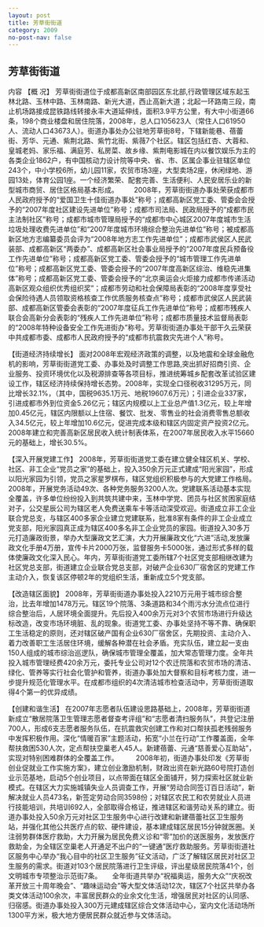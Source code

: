 ```yaml
---
layout: post
title: 芳草街街道
category: 2009
no-post-nav: false
---
```


##  芳草街街道

内容
【概  况】  芳草街街道位于成都高新区南部园区东北部,行政管理区域东起玉林北路、玉林中路、玉林南路、新光大道，西止高新大道；北起一环路南三段，南止机场路接成昆铁路线转接永丰大道延伸线，面积3.9平方公里，有大中小街道66条，198个商业楼盘和居住院落，2008年，总人口105623人（常住人口61950人、流动人口43673人）。街道办事处办公驻地芳草街8号，下辖新能巷、蓓蕾街、芳华、元通、紫荆北路、紫竹北街、紫薇7个社区。辖区包括红杏、大蓉和、皇城老妈、家乐福、满庭芳、私房菜、故乡缘、紫荆电影城在内以餐饮娱乐为主的各类企业1862户，有中国核动力设计院等中央、省、市、区属企事业驻辖区单位243个，中小学校6所，幼儿园11家，农贸市场3座，大型卖场2座，休闲绿地、游园13处，体育公园1座。一个经济繁荣、配套完善、生活便利、人民安居乐业的新型城市商贸、居住区格局基本形成。
　　2008年，芳草街街道办事处荣获成都市人民政府授予的“爱国卫生十佳街道办事处”称号；成都高新区党工委、管委会会授予的“2007年度社区建设先进单位”称号；成都市司法局、民政局授予的“成都市民主法制社区”称号；成都市城市管理局授予的“成都市中心城区2007年度城市生活垃圾处理收费先进单位”和“2007年度城市环境综合整治先进单位”称号；被成都高新区地方志编纂委员会评为“2008年地方志工作先进单位”；成都市武侯区人民武装部、成都高新区“两委办”、成都高新区社会事业局授予的“2007年度民兵预备役工作先进单位”称号；成都高新区党工委、管委会授予的“城市管理工作先进单位”称号；成都高新区党工委、管委会授予的“2007年度高新区综治、维稳先进集体”称号；成都高新区党工委、管委会授予的“北京奥运会火炬接力成都市传递活动高新区观众组织优秀组织奖”；成都市劳动和社会保障局表彰的“2008年度享受社会保险待遇人员领取资格核查工作优质服务核查点”称号；成都市武侯区人民武装部、成都高新区管委会表彰的“2007年度征兵工作先进单位”称号；成都市残疾人联合会高新分会表彰的“残疾人工作先进单位”称号；成都市质量技术监督局表彰的“2008年特种设备安全工作先进街办”称号。芳草街街道办事处干部干久云荣获中共成都市委、成都市人民政府授予的“成都市抗震救灾先进个人”称号。
 
【街道经济持续增长】  面对2008年宏观经济政策的调整，以及地震和全球金融危机的影响，芳草街街道党工委、办事处及时调整工作思路,突出抓好招商引资、企业服务、投资环境优化以及税源排查等各项目标，推进统筹城乡配套改革试验区建设工作，辖区经济持续保持增长态势。2008年，实现全口径税收31295万元，同比增长32.1%，（其中，国税9635.1万元、地税19607.6万元）；引进企业337家，引进成都市外到位资金5.26亿元；辖区内规模以上工业总产值1.3亿元，较上年增加0.45亿元，辖区内限额以上住宿、餐饮、批发、零售业的社会消费零售总额收入34.5亿元，较上年增加10.6亿元，促进完成本级和辖区内固定资产投资2亿元。2008年建立和完善高新区居民收入统计制表体系，在2007年居民收入水平15660元的基础上，增长30.5%。
 
【深入开展党建工作】  2008年，芳草街街道党工委在建立健全辖区机关、学校、社区、非工企业“党员之家”的基础上，投入350余万元正式建成“阳光家园”，形成以阳光家园为引领，党员之家星罗棋布，辖区党组织积极参与的大党建工作格局。2008年，开展党务活动49次、各种党务服务3200人次。党建联系活动基本实现全覆盖，许多单位纷纷投入到共筑共建中来，玉林中学党、团员与社区贫困家庭结对子，公交星辰公司为辖区老人免费送乘车卡等活动深受欢迎。街道成立非工企业联合党总支，与辖区400多家企业建立党建联系，批准8家有条件的非工企业成立党支部，阳光家园真正成为辖区400多名非工企业党员的家园。街道投入30多万元打造廉政街景，举办大型廉政文艺汇演，大力开展廉政文化“六进”活动,发放廉政文化手册4万册，宣传卡片2000万张，监督服务卡5000张，通过形式多样的载体使廉政文化深入民心。年内，芳草街街道党工委所辖7个社区党支部相继改建为社区党总支部，街道建立企业联合党总支部，对破产企业630厂宿舍区的党建工作主动介入，恢复该区停顿2年的党组织生活，重新成立5个党支部。
 
【改造辖区面貌】  2008年，芳草街街道办事处投入2210万元用于城市综合整治，比去年增加1478万元。辖区19个院落、3条道路和34个雨污水分流点位进行综合整治后，人居环境全面提升。先后投入400余万元对3个农贸市场进行升级达标改造，改变市场环境脏、乱的现象。街道党工委、办事处坚持不等不靠、确保职工生活稳定的原则，还对辖区破产国有企业630厂宿舍区，先期投资、主动介入、着力改善职工生活居住环境，缓解各种潜在社会矛盾。充实队伍，建立起一支由150人组成的城市综治巡逻队，确保城市管理全覆盖，加大常态管理力度。全年共投入城市管理经费420余万元，委托专业公司对12个农迁院落和农贸市场的清洁、绿化、管养等实行社会化管护和管养，街道办事处加大督察和目标考核力度，进一步提升规范化管理水平。在成都市组织的4次清洁城市检查活动中，芳草街街道取得4个第一的优异成绩。
 
【创建和谐生活】  在2007年志愿者队伍建设思路基础上，2008年，芳草街街道新成立“散居院落卫生管理志愿者督查考评组”和“志愿者清扫服务队”，共登记注册700人，形成6支志愿者服务队伍，在抗震救灾创建工作和对口帮扶孤老残弱服务中发挥积极作用。深化“情暖百家”主题活动，拓宽“小兰在行动”工作覆盖面，全年帮扶救困530人次，定点帮扶空巢老人45人。新建蓓蕾、元通“慈善爱心互助站”，实现对特别困难群体的全覆盖工作。
　　  2008年初，街道办事处印发《芳草街创业促就业工作实施方案》，建立创业激励机制，财政出资在新光路60号院打造创业示范基地，启动5个创业项目，以点带面在辖区全面铺开，努力探索社区就业新模式。在辖区大力实施城镇失业人员调查工作，开展“劳动合同签订百日活动”，新解决就业人员473名，新签定劳动合同3598份；对辖区农民工和农劳就业人员进行技能培训，共培训692人，全部取得合格证，推进辖区和谐劳动关系的建立。街道办事处投入50余万元对社区卫生服务中心进行改建和新建蓓蕾社区卫生服务站，并强化其他公共医疗点的软、硬件建设，基本建成辖区居民15分钟就医圈。关注弱势群体医疗救助，大力开展为居民免费义诊和“零”加价的送医服务，发放医疗救助金，为全辖区空巢老人开通足不出户的“一键通”医疗救助服务。芳草街街道社区服务中心举办“我心目中的社区卫生服务”征文活动，广泛了解辖区居民对社区卫生服务的需求。街道对103个居民院落进行卫生评级，评出星级居民院落41个，创文明城市专项整治示范街7条。
　 全年街道共举办“祝福奥运，服务大众”“庆祝改革开放三十周年晚会”、“趣味运动会”等大型文体活动12次，辖区7个社区共举办各类文体活动100余次，丰富居民群众的业余文化生活，增强居民对社区的认同感、归宿感。街道办事处投入300万元建成辖区综合文体活动中心，室内文化活动场所1300平方米，极大地方便居民群众就近参与文体活动。